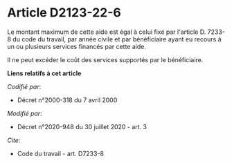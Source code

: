 # Article D2123-22-6

Le montant maximum de cette aide est égal à celui fixé par l'article D. 7233-8 du code du travail, par année civile et par
bénéficiaire ayant eu recours à un ou plusieurs services financés par cette aide.

Il ne peut excéder le coût des services supportés par le bénéficiaire.

**Liens relatifs à cet article**

_Codifié par_:

  - Décret n°2000-318 du 7 avril 2000

_Modifié par_:

  - Décret n°2020-948 du 30 juillet 2020 - art. 3

_Cite_:

  - Code du travail - art. D7233-8
